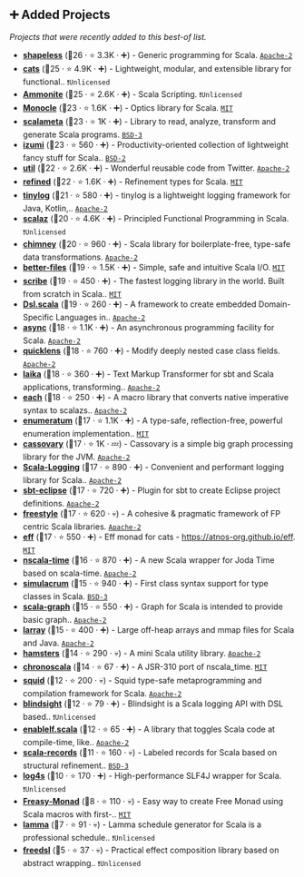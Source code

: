 ## ➕ Added Projects

_Projects that were recently added to this best-of list._

- <b><a href="https://github.com/milessabin/shapeless">shapeless</a></b> (🥇26 ·  ⭐ 3.3K · ➕) - Generic programming for Scala. <code><a href="http://bit.ly/3nYMfla">Apache-2</a></code>
- <b><a href="https://github.com/typelevel/cats">cats</a></b> (🥇25 ·  ⭐ 4.9K · ➕) - Lightweight, modular, and extensible library for functional.. <code>❗Unlicensed</code>
- <b><a href="https://github.com/com-lihaoyi/Ammonite">Ammonite</a></b> (🥇25 ·  ⭐ 2.6K · ➕) - Scala Scripting. <code>❗Unlicensed</code>
- <b><a href="https://github.com/optics-dev/Monocle">Monocle</a></b> (🥇23 ·  ⭐ 1.6K · ➕) - Optics library for Scala. <code><a href="http://bit.ly/34MBwT8">MIT</a></code>
- <b><a href="https://github.com/scalameta/scalameta">scalameta</a></b> (🥇23 ·  ⭐ 1K · ➕) - Library to read, analyze, transform and generate Scala programs. <code><a href="http://bit.ly/3aKzpTv">BSD-3</a></code>
- <b><a href="https://github.com/7mind/izumi">izumi</a></b> (🥇23 ·  ⭐ 560 · ➕) - Productivity-oriented collection of lightweight fancy stuff for Scala.. <code><a href="http://bit.ly/3rqEWVr">BSD-2</a></code>
- <b><a href="https://github.com/twitter/util">util</a></b> (🥈22 ·  ⭐ 2.6K · ➕) - Wonderful reusable code from Twitter. <code><a href="http://bit.ly/3nYMfla">Apache-2</a></code>
- <b><a href="https://github.com/fthomas/refined">refined</a></b> (🥈22 ·  ⭐ 1.6K · ➕) - Refinement types for Scala. <code><a href="http://bit.ly/34MBwT8">MIT</a></code>
- <b><a href="https://github.com/tinylog-org/tinylog">tinylog</a></b> (🥈21 ·  ⭐ 580 · ➕) - tinylog is a lightweight logging framework for Java, Kotlin,.. <code><a href="http://bit.ly/3nYMfla">Apache-2</a></code>
- <b><a href="https://github.com/scalaz/scalaz">scalaz</a></b> (🥈20 ·  ⭐ 4.6K · ➕) - Principled Functional Programming in Scala. <code>❗Unlicensed</code>
- <b><a href="https://github.com/scalalandio/chimney">chimney</a></b> (🥈20 ·  ⭐ 960 · ➕) - Scala library for boilerplate-free, type-safe data transformations. <code><a href="http://bit.ly/3nYMfla">Apache-2</a></code>
- <b><a href="https://github.com/pathikrit/better-files">better-files</a></b> (🥈19 ·  ⭐ 1.5K · ➕) - Simple, safe and intuitive Scala I/O. <code><a href="http://bit.ly/34MBwT8">MIT</a></code>
- <b><a href="https://github.com/outr/scribe">scribe</a></b> (🥈19 ·  ⭐ 450 · ➕) - The fastest logging library in the world. Built from scratch in Scala.. <code><a href="http://bit.ly/34MBwT8">MIT</a></code>
- <b><a href="https://github.com/ThoughtWorksInc/Dsl.scala">Dsl.scala</a></b> (🥈19 ·  ⭐ 260 · ➕) - A framework to create embedded Domain-Specific Languages in.. <code><a href="http://bit.ly/3nYMfla">Apache-2</a></code>
- <b><a href="https://github.com/scala/scala-async">async</a></b> (🥈18 ·  ⭐ 1.1K · ➕) - An asynchronous programming facility for Scala. <code><a href="http://bit.ly/3nYMfla">Apache-2</a></code>
- <b><a href="https://github.com/softwaremill/quicklens">quicklens</a></b> (🥈18 ·  ⭐ 760 · ➕) - Modify deeply nested case class fields. <code><a href="http://bit.ly/3nYMfla">Apache-2</a></code>
- <b><a href="https://github.com/planet42/Laika">laika</a></b> (🥇18 ·  ⭐ 360 · ➕) - Text Markup Transformer for sbt and Scala applications, transforming.. <code><a href="http://bit.ly/3nYMfla">Apache-2</a></code>
- <b><a href="https://github.com/ThoughtWorksInc/each">each</a></b> (🥈18 ·  ⭐ 250 · ➕) - A macro library that converts native imperative syntax to scalazs.. <code><a href="http://bit.ly/3nYMfla">Apache-2</a></code>
- <b><a href="https://github.com/lloydmeta/enumeratum">enumeratum</a></b> (🥉17 ·  ⭐ 1.1K · ➕) - A type-safe, reflection-free, powerful enumeration implementation.. <code><a href="http://bit.ly/34MBwT8">MIT</a></code>
- <b><a href="https://github.com/twitter/cassovary">cassovary</a></b> (🥉17 ·  ⭐ 1K · 💤) - Cassovary is a simple big graph processing library for the JVM. <code><a href="http://bit.ly/3nYMfla">Apache-2</a></code>
- <b><a href="https://github.com/lightbend-labs/scala-logging">Scala-Logging</a></b> (🥉17 ·  ⭐ 890 · ➕) - Convenient and performant logging library for Scala.. <code><a href="http://bit.ly/3nYMfla">Apache-2</a></code>
- <b><a href="https://github.com/sbt/sbt-eclipse">sbt-eclipse</a></b> (🥈17 ·  ⭐ 720 · ➕) - Plugin for sbt to create Eclipse project definitions. <code><a href="http://bit.ly/3nYMfla">Apache-2</a></code>
- <b><a href="https://github.com/frees-io/freestyle">freestyle</a></b> (🥉17 ·  ⭐ 620 · 💀) - A cohesive & pragmatic framework of FP centric Scala libraries. <code><a href="http://bit.ly/3nYMfla">Apache-2</a></code>
- <b><a href="https://github.com/atnos-org/eff">eff</a></b> (🥉17 ·  ⭐ 550 · ➕) - Eff monad for cats - https://atnos-org.github.io/eff. <code><a href="http://bit.ly/34MBwT8">MIT</a></code>
- <b><a href="https://github.com/nscala-time/nscala-time">nscala-time</a></b> (🥉16 ·  ⭐ 870 · ➕) - A new Scala wrapper for Joda Time based on scala-time. <code><a href="http://bit.ly/3nYMfla">Apache-2</a></code>
- <b><a href="https://github.com/typelevel/simulacrum">simulacrum</a></b> (🥉15 ·  ⭐ 940 · ➕) - First class syntax support for type classes in Scala. <code><a href="http://bit.ly/3aKzpTv">BSD-3</a></code>
- <b><a href="https://github.com/scala-graph/scala-graph">scala-graph</a></b> (🥉15 ·  ⭐ 550 · ➕) - Graph for Scala is intended to provide basic graph.. <code><a href="http://bit.ly/3nYMfla">Apache-2</a></code>
- <b><a href="https://github.com/xerial/larray">larray</a></b> (🥉15 ·  ⭐ 400 · ➕) - Large off-heap arrays and mmap files for Scala and Java. <code><a href="http://bit.ly/3nYMfla">Apache-2</a></code>
- <b><a href="https://github.com/scala-hamsters/hamsters">hamsters</a></b> (🥉14 ·  ⭐ 290 · 💀) - A mini Scala utility library. <code><a href="http://bit.ly/3nYMfla">Apache-2</a></code>
- <b><a href="https://github.com/chronoscala/chronoscala">chronoscala</a></b> (🥉14 ·  ⭐ 67 · ➕) - A JSR-310 port of nscala_time. <code><a href="http://bit.ly/34MBwT8">MIT</a></code>
- <b><a href="https://github.com/epfldata/squid">squid</a></b> (🥉12 ·  ⭐ 200 · 💀) - Squid type-safe metaprogramming and compilation framework for Scala. <code><a href="http://bit.ly/3nYMfla">Apache-2</a></code>
- <b><a href="https://github.com/tersesystems/blindsight">blindsight</a></b> (🥉12 ·  ⭐ 79 · ➕) - Blindsight is a Scala logging API with DSL based.. <code>❗Unlicensed</code>
- <b><a href="https://github.com/ThoughtWorksInc/enableIf.scala">enableIf.scala</a></b> (🥉12 ·  ⭐ 65 · ➕) - A library that toggles Scala code at compile-time, like.. <code><a href="http://bit.ly/3nYMfla">Apache-2</a></code>
- <b><a href="https://github.com/scala-records/scala-records">scala-records</a></b> (🥉11 ·  ⭐ 160 · 💀) - Labeled records for Scala based on structural refinement.. <code><a href="http://bit.ly/3aKzpTv">BSD-3</a></code>
- <b><a href="https://github.com/Log4s/log4s">log4s</a></b> (🥉10 ·  ⭐ 170 · ➕) - High-performance SLF4J wrapper for Scala. <code>❗Unlicensed</code>
- <b><a href="https://github.com/Thangiee/Freasy-Monad">Freasy-Monad</a></b> (🥉8 ·  ⭐ 110 · 💀) - Easy way to create Free Monad using Scala macros with first-.. <code><a href="http://bit.ly/34MBwT8">MIT</a></code>
- <b><a href="https://github.com/maxcellent/lamma">lamma</a></b> (🥉7 ·  ⭐ 91 · 💀) - Lamma schedule generator for Scala is a professional schedule.. <code>❗Unlicensed</code>
- <b><a href="https://github.com/ISCPIF/freedsl">freedsl</a></b> (🥉5 ·  ⭐ 37 · 💀) - Practical effect composition library based on abstract wrapping.. <code>❗Unlicensed</code>


